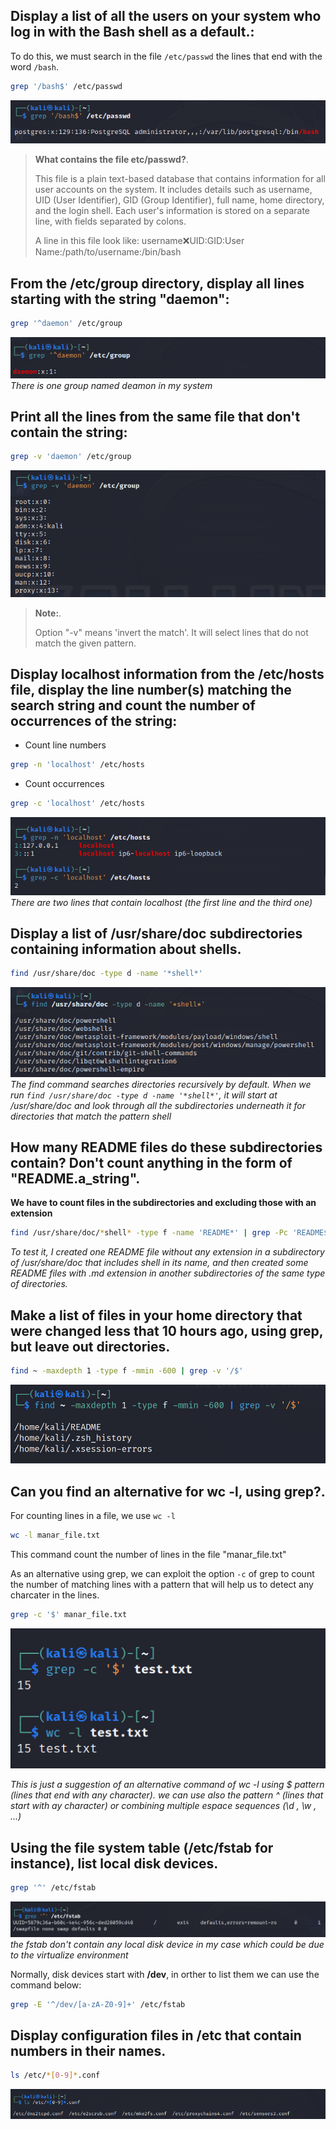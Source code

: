 ## Display a list of all the users on your system who log in with the Bash shell as a default.:
To do this, we must search in the file `/etc/passwd` the lines that end with the word `/bash`.
```bash 
grep '/bash$' /etc/passwd
```
![text](screenshots/1.png)

> **What contains the file etc/passwd?**.
>
>This file is a plain text-based database that contains information for all user accounts on the system. It includes details such as username, UID (User Identifier), GID (Group Identifier), full name, home directory, and the login shell. Each user's information is stored on a separate line, with fields separated by colons.
> 
> A line in this file look like:
> username:x:UID:GID:User Name:/path/to/username:/bin/bash

## From the /etc/group directory, display all lines starting with the string "daemon":
```bash 
grep '^daemon' /etc/group
```
![text](screenshots/2.png)
*There is one group named deamon in my system*

## Print all the lines from the same file that don't contain the string:
```bash 
grep -v 'daemon' /etc/group
```
![text](screenshots/3.png)
> **Note:**.
>
>Option "-v" means 'invert the match'. It will select lines that do not match the given pattern. 

## Display localhost information from the /etc/hosts file, display the line number(s) matching the search string and count the number of occurrences of the string:
- Count line numbers
```bash 
grep -n 'localhost' /etc/hosts
``` 
- Count occurrences
```bash 
grep -c 'localhost' /etc/hosts
```
![text](screenshots/4.png)
*There are two lines that contain localhost (the first line and the third one)*

## Display a list of /usr/share/doc subdirectories containing information about shells.
```bash 
find /usr/share/doc -type d -name '*shell*'
``` 

![text](screenshots/5.png)
*The find command searches directories recursively by default. When we run `find /usr/share/doc -type d -name '*shell*'`, it will start at /usr/share/doc and look through all the subdirectories underneath it for directories that match the pattern *shell**

## How many README files do these subdirectories contain? Don't count anything in the form of "README.a_string".
**We have to count files in the subdirectories and excluding those with an extension**
```bash 
find /usr/share/doc/*shell* -type f -name 'README*' | grep -Pc 'README$(?!\.)'
``` 
*To test it, I created one README file without any extension in a subdirectory of /usr/share/doc that includes shell in its name, and then created some README files with .md extension in another subdirectories of the same type of directories.*

## Make a list of files in your home directory that were changed less that 10 hours ago, using grep, but leave out directories.
```bash 
find ~ -maxdepth 1 -type f -mmin -600 | grep -v '/$'
``` 
![text](screenshots/7.png)

## Can you find an alternative for wc -l, using grep?.
For counting lines in a file, we use `wc -l`
```bash 
wc -l manar_file.txt
```
This command count the number of lines in the file "manar_file.txt"

As an alternative using grep, we can exploit the option `-c` of grep to count the number of matching lines with a pattern that will help us to detect any charcater in the lines. 

```bash 
grep -c '$' manar_file.txt
``` 
![text](screenshots/8.png)

*This is just a suggestion of an alternative command of wc -l using $ pattern (lines that end with any character). we can use also the pattern ^ (lines that start with ay character) or combining multiple espace sequences (\d , \w , ...)*

## Using the file system table (/etc/fstab for instance), list local disk devices.
```bash 
grep '^' /etc/fstab
``` 
![text](screenshots/9.png)
*the fstab don't contain any local disk device in my case which could be due to the virtualize environment*

Normally, disk devices start with **/dev**, in orther to list them we can use the command below:
```bash 
grep -E '^/dev/[a-zA-Z0-9]+' /etc/fstab
``` 
## Display configuration files in /etc that contain numbers in their names.
```bash 
ls /etc/*[0-9]*.conf
``` 
![text](screenshots/10.png)
